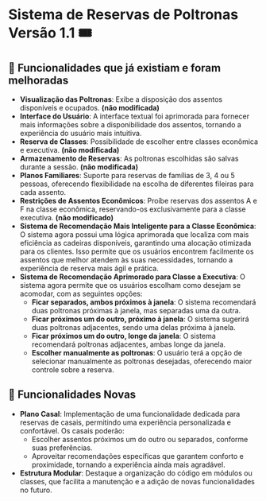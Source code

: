 # Sistema de Reservas de Poltronas Versão 1.1 🎟️

## 📜 Funcionalidades que já existiam e foram melhoradas

- **Visualização das Poltronas**: Exibe a disposição dos assentos disponíveis e ocupados. **(não modificada)**
- **Interface do Usuário**: A interface textual foi aprimorada para fornecer mais informações sobre a disponibilidade dos assentos, tornando a experiência do usuário mais intuitiva.
- **Reserva de Classes**: Possibilidade de escolher entre classes econômica e executiva. **(não modificada)**
- **Armazenamento de Reservas**: As poltronas escolhidas são salvas durante a sessão. **(não modificada)**
- **Planos Familiares**: Suporte para reservas de famílias de 3, 4 ou 5 pessoas, oferecendo flexibilidade na escolha de diferentes fileiras para cada assento.
- **Restrições de Assentos Econômicos**: Proíbe reservas dos assentos A e F na classe econômica, reservando-os exclusivamente para a classe executiva. **(não modificado)**
- **Sistema de Recomendação Mais Inteligente para a Classe Econômica**: O sistema agora possui uma lógica aprimorada que localiza com mais eficiência as cadeiras disponíveis, garantindo uma alocação otimizada para os clientes. Isso permite que os usuários encontrem facilmente os assentos que melhor atendem às suas necessidades, tornando a experiência de reserva mais ágil e prática.
- **Sistema de Recomendação Aprimorado para Classe a Executiva**: O sistema agora permite que os usuários escolham como desejam se acomodar, com as seguintes opções:
  - **Ficar separados, ambos próximos à janela**: O sistema recomendará duas poltronas próximas à janela, mas separadas uma da outra.
  - **Ficar próximos um do outro, próximo à janela**: O sistema sugerirá duas poltronas adjacentes, sendo uma delas próxima à janela.
  - **Ficar próximos um do outro, longe da janela**: O sistema recomendará poltronas adjacentes, ambas longe da janela.
  - **Escolher manualmente as poltronas**: O usuário terá a opção de selecionar manualmente as poltronas desejadas, oferecendo maior controle sobre a reserva.

## 📜 Funcionalidades Novas
- **Plano Casal**: Implementação de uma funcionalidade dedicada para reservas de casais, permitindo uma experiência personalizada e confortável. Os casais poderão:
  - Escolher assentos próximos um do outro ou separados, conforme suas preferências.
  - Aproveitar recomendações específicas que garantem conforto e proximidade, tornando a experiência ainda mais agradável.
- **Estrutura Modular**: Destaque a organização do código em módulos ou classes, que facilita a manutenção e a adição de novas funcionalidades no futuro.
